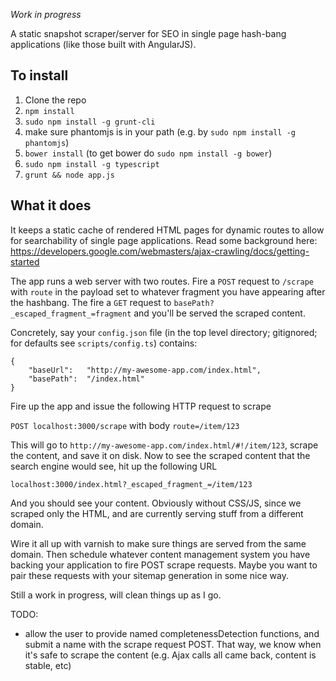 *Work in progress*

A static snapshot scraper/server for SEO in single page hash-bang applications (like those built with AngularJS).

## To install

1. Clone the repo
1. `npm install`
1. `sudo npm install -g grunt-cli`
1. make sure phantomjs is in your path (e.g. by `sudo npm install -g phantomjs`)
1. `bower install` (to get bower do `sudo npm install -g bower`)
1. `sudo npm install -g typescript`
1. `grunt && node app.js`

## What it does

It keeps a static cache of rendered HTML pages for dynamic routes to allow for searchability of
single page applications. Read some background here: https://developers.google.com/webmasters/ajax-crawling/docs/getting-started

The app runs a web server with two routes. Fire a `POST` request to `/scrape` with `route` in the payload set to
whatever fragment you have appearing after the hashbang. The fire a `GET` request to `basePath?_escaped_fragment_=fragment`
and you'll be served the scraped content.

Concretely, say your `config.json` file (in the top level directory; gitignored; for defaults see `scripts/config.ts`) contains:

```
{
	"baseUrl":   "http://my-awesome-app.com/index.html",
	"basePath":  "/index.html"
}
```

Fire up the app and issue the following HTTP request to scrape

`POST localhost:3000/scrape` with body `route=/item/123`

This will go to `http://my-awesome-app.com/index.html/#!/item/123`, scrape the content, and save it on disk.
Now to see the scraped content that the search engine would see, hit up the following URL

`localhost:3000/index.html?_escaped_fragment_=/item/123`

And you should see your content. Obviously without CSS/JS, since we scraped only the HTML, and are
currently serving stuff from a different domain.

Wire it all up with varnish to make sure things are served from the same domain. Then schedule
whatever content management system you have backing your application to fire POST scrape requests.
Maybe you want to pair these requests with your sitemap generation in some nice way.

Still a work in progress, will clean things up as I go.


TODO:

* allow the user to provide named completenessDetection functions, and submit a name with the scrape
request POST. That way, we know when it's safe to scrape the content (e.g. Ajax calls all came back,
content is stable, etc)

